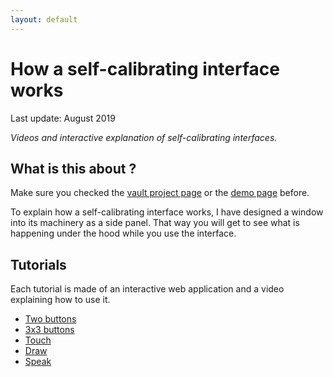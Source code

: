 ```yaml
---
layout: default
---
```


# How a self-calibrating interface works

Last update: August 2019

*Videos and interactive explanation of self-calibrating interfaces.*

## What is this about ?

Make sure you checked the [vault project page](../) or the [demo page](../demo) before.

To explain how a self-calibrating interface works, I have designed a window into its machinery as a side panel. That way you will get to see what is happening under the hood while you use the interface.

## Tutorials

Each tutorial is made of an interactive web application and a video explaining how to use it.

- [Two buttons](./1x2)
- [3x3 buttons](./3x3)
- [Touch](./touch)
- [Draw](./draw)
- [Speak](./audio)
